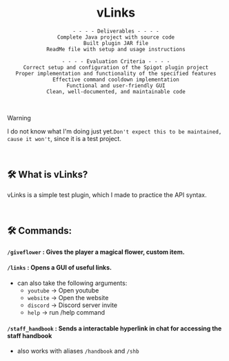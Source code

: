 <div align="center">
  
# vLinks

```asciidoc
 - - - - Deliverables - - - - 
Complete Java project with source code
Built plugin JAR file
ReadMe file with setup and usage instructions

 - - - - Evaluation Criteria - - - - 
Correct setup and configuration of the Spigot plugin project
Proper implementation and functionality of the specified features
Effective command cooldown implementation
Functional and user-friendly GUI
Clean, well-documented, and maintainable code
```
</div>
<br>

> [!WARNING]
> I do not know what I'm doing just yet.`Don't expect this to be maintained, cause it won't`, since it is a test project.

<br>

## 🛠️ What is vLinks?
vLinks is a simple test plugin, which I made to practice the API syntax.

<br>

## 🛠️ Commands:
#### ` /giveflower ` : Gives the player a magical flower, custom item.

#### ` /links ` : Opens a GUI of useful links.
- can also take the following arguments:
  - `youtube` -> Open youtube
  - `website` -> Open the website
  - `discord` -> Discord server invite
  - `help` -> run /help command
  
#### ` /staff_handbook ` : Sends a interactable hyperlink in chat for accessing the staff handbook
- also works with aliases `/handbook` and `/shb`

</details>

